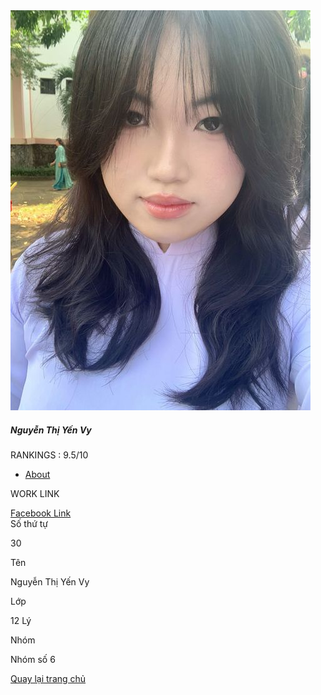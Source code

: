 <link href="//maxcdn.bootstrapcdn.com/bootstrap/4.1.1/css/bootstrap.min.css" rel="stylesheet" id="bootstrap-css">
<script src="//maxcdn.bootstrapcdn.com/bootstrap/4.1.1/js/bootstrap.min.js"></script>
<script src="//cdnjs.cloudflare.com/ajax/libs/jquery/3.2.1/jquery.min.js"></script>
<!------ Include the above in your HEAD tag ---------->

<head>
            <style>
                        h1 {
            display:none;
            }
                        .tim {
          height: 100%;
          width: device-width;
          padding: 0;
          margin: 0;
          display: flex;
          justify-content: center;
          align-items: center;
        }
        canvas {
          position: absolute;
          width: device-width;
          height: 450px;
          display: flex;
      justify-content: center;
      align-items: center; 
        }
        .chu {
          color: rgb(105, 196, 53);
          padding-top: 20%;
          text-align: center;
        }
            </style>
</head>
<div class="container emp-profile">
            <form method="post">
                <div class="row">
                    <div class="col-md-4">
                        <div class="profile-img">
                            <img src="vy.jpg" alt=""/>
                            <div class="file btn btn-lg btn-primary">
                            </div>
                        </div>
                    </div>
                    <div class="col-md-6">
                        <div class="profile-head">
                                    <h5>
                                        Nguyễn Thị Yến Vy
                                    </h5>
                                    <p class="proile-rating">RANKINGS : <span>9.5/10</span></p>
                            <ul class="nav nav-tabs" id="myTab" role="tablist">
                                <li class="nav-item">
                                    <a class="nav-link active" id="home-tab" data-toggle="tab" href="#home" role="tab" aria-controls="home" aria-selected="true">About</a>
                                </li>
                            </ul>
                        </div>
                    </div>
                    <div class="col-md-2">
                    </div>
                </div>
                <div class="row">
                    <div class="col-md-4">
                        <div class="profile-work">
                            <p>WORK LINK</p>
                            <a href="https://www.facebook.com/profile.php?id=100038213350543&locale=vi_VN">Facebook Link</a><br/>
                        </div>
                    </div>
                    <div class="col-md-8">
                        <div class="tab-content profile-tab" id="myTabContent">
                            <div class="tab-pane fade show active" id="home" role="tabpanel" aria-labelledby="home-tab">
                                        <div class="row">
                                            <div class="col-md-6">
                                                <label>Số thứ tự</label>
                                            </div>
                                            <div class="col-md-6">
                                                <p>30</p>
                                            </div>
                                        </div>
                                        <div class="row">
                                            <div class="col-md-6">
                                                <label>Tên</label>
                                            </div>
                                            <div class="col-md-6">
                                                <p>Nguyễn Thị Yến Vy</p>
                                            </div>
                                        </div>
                                        <div class="row">
                                            <div class="col-md-6">
                                                <label>Lớp</label>
                                            </div>
                                            <div class="col-md-6">
                                                <p>12 Lý</p>
                                            </div>
                                        </div>
                                        <div class="row">
                                            <div class="col-md-6">
                                                <label>Nhóm</label>
                                            </div>
                                            <div class="col-md-6">
                                                <p>Nhóm số 6</p>
                                            </div>
                                                        <a href="https://tructamcute.github.io/nhom6_12L/">Quay lại trang chủ</a>
                                        </div>
                                        <tim>
  <canvas id="pinkboard"></canvas>
  <script>
    /*
   * Settings
   */
    var settings = {
      particles: {
        length: 500, // maximum amount of particles
        duration: 2, // particle duration in sec
        velocity: 100, // particle velocity in pixels/sec
        effect: -0.75, // play with this for a nice effect
        size: 30, // particle size in pixels
      },
    };
    /*
     * RequestAnimationFrame polyfill by Erik Möller
     */
    (function () {var b = 0; var c = ["ms", "moz", "webkit", "o"]; for (var a = 0; a < c.length && !window.requestAnimationFrame; ++a) {window.requestAnimationFrame = window[c[a] + "RequestAnimationFrame"]; window.cancelAnimationFrame = window[c[a] + "CancelAnimationFrame"] || window[c[a] + "CancelRequestAnimationFrame"]} if (!window.requestAnimationFrame) {window.requestAnimationFrame = function (h, e) {var d = new Date().getTime(); var f = Math.max(0, 16 - (d - b)); var g = window.setTimeout(function () {h(d + f)}, f); b = d + f; return g}} if (!window.cancelAnimationFrame) {window.cancelAnimationFrame = function (d) {clearTimeout(d)}} }());
    /*  
     * Point class  
     */
    var Point = (function () {
      function Point(x, y) {
        this.x = (typeof x !== 'undefined') ? x : 0;
        this.y = (typeof y !== 'undefined') ? y : 0;
      }
      Point.prototype.clone = function () {
        return new Point(this.x, this.y);
      };
      Point.prototype.length = function (length) {
        if (typeof length == 'undefined')
          return Math.sqrt(this.x * this.x + this.y * this.y);
        this.normalize();
        this.x *= length;
        this.y *= length;
        return this;
      };
      Point.prototype.normalize = function () {
        var length = this.length();
        this.x /= length;
        this.y /= length
        return this;
      };
      return Point;
    })();
    /*
     * Particle class    
     */
    var Particle = (function () {
      function Particle() {
        this.position = new Point();
        this.velocity = new Point();
        this.acceleration = new Point();
        this.age = 0;
      }
      Particle.prototype.initialize = function (x, y, dx, dy) {
        this.position.x = x;
        this.position.y = y;
        this.velocity.x = dx;
        this.velocity.y = dy;
        this.acceleration.x = dx * settings.particles.effect;
        this.acceleration.y = dy * settings.particles.effect;
        this.age = 0;
      };
      Particle.prototype.update = function (deltaTime) {
        this.position.x += this.velocity.x * deltaTime;
        this.position.y += this.velocity.y * deltaTime;
        this.velocity.x += this.acceleration.x * deltaTime;
        this.velocity.y += this.acceleration.y * deltaTime;
        this.age += deltaTime;
      };
      Particle.prototype.draw = function (context, image) {
        function ease(t) {
          return (--t) * t * t + 1;
        }
        var size = image.width * ease(this.age / settings.particles.duration);
        context.globalAlpha = 1 - this.age / settings.particles.duration;
        context.drawImage(image, this.position.x - size / 2, this.position.y - size / 2, size, size);
      };
      return Particle;
    })();
    /*
     * ParticlePool class
     */
    var ParticlePool = (function () {
      var particles,
        firstActive = 0,
        firstFree = 0,
        duration = settings.particles.duration;
      function ParticlePool(length) {
        // create and populate particle pool
        particles = new Array(length);
        for (var i = 0; i < particles.length; i++)
          particles[i] = new Particle();
      }
      ParticlePool.prototype.add = function (x, y, dx, dy) {
        particles[firstFree].initialize(x, y, dx, dy);
        // handle circular queue
        firstFree++;
        if (firstFree == particles.length) firstFree = 0;
        if (firstActive == firstFree) firstActive++;
        if (firstActive == particles.length) firstActive = 0;
      };
      ParticlePool.prototype.update = function (deltaTime) {
        var i;
        // update active particles
        if (firstActive < firstFree) {
          for (i = firstActive; i < firstFree; i++)
            particles[i].update(deltaTime);
        }
        if (firstFree < firstActive) {
          for (i = firstActive; i < particles.length; i++)
            particles[i].update(deltaTime);
          for (i = 0; i < firstFree; i++)
            particles[i].update(deltaTime);
        }
        // remove inactive particles
        while (particles[firstActive].age >= duration && firstActive != firstFree) {
          firstActive++;
          if (firstActive == particles.length) firstActive = 0;
        }
      };
      ParticlePool.prototype.draw = function (context, image) {
        // draw active particles
        if (firstActive < firstFree) {
          for (i = firstActive; i < firstFree; i++)
            particles[i].draw(context, image);
        }
        if (firstFree < firstActive) {
          for (i = firstActive; i < particles.length; i++)
            particles[i].draw(context, image);
          for (i = 0; i < firstFree; i++)
            particles[i].draw(context, image);
        }
      };
      return ParticlePool;
    })();
    /*
     * Putting it all together
     */
    (function (canvas) {
      var context = canvas.getContext('2d'),
        particles = new ParticlePool(settings.particles.length),
        particleRate = settings.particles.length / settings.particles.duration, // particles/sec
        time;
      // get point on heart with -PI <= t <= PI
      function pointOnHeart(t) {
        return new Point(
          160 * Math.pow(Math.sin(t), 3),
          130 * Math.cos(t) - 50 * Math.cos(2 * t) - 20 * Math.cos(3 * t) - 10 * Math.cos(4 * t) + 25
        );
      }
      // creating the particle image using a dummy canvas
      var image = (function () {
        var canvas = document.createElement('canvas'),
          context = canvas.getContext('2d');
        canvas.width = settings.particles.size;
        canvas.height = settings.particles.size;
        // helper function to create the path
        function to(t) {
          var point = pointOnHeart(t);
          point.x = settings.particles.size / 2 + point.x * settings.particles.size / 350;
          point.y = settings.particles.size / 2 - point.y * settings.particles.size / 350;
          return point;
        }
        // create the path
        context.beginPath();
        var t = -Math.PI;
        var point = to(t);
        context.moveTo(point.x, point.y);
        while (t < Math.PI) {
          t += 0.01; // baby steps!
          point = to(t);
          context.lineTo(point.x, point.y);
        }
        context.closePath();
        // create the fill
        context.fillStyle = '#ea80b0';
        context.fill();
        // create the image
        var image = new Image();
        image.src = canvas.toDataURL();
        return image;
      })();
      // render that thing!
      function render() {
        // next animation frame
        requestAnimationFrame(render);
        // update time
        var newTime = new Date().getTime() / 1000,
          deltaTime = newTime - (time || newTime);
        time = newTime;
        // clear canvas
        context.clearRect(0, 0, canvas.width, canvas.height);
        // create new particles
        var amount = particleRate * deltaTime;
        for (var i = 0; i < amount; i++) {
          var pos = pointOnHeart(Math.PI - 2 * Math.PI * Math.random());
          var dir = pos.clone().length(settings.particles.velocity);
          particles.add(canvas.width / 2 + pos.x, canvas.height / 2 - pos.y, dir.x, -dir.y);
        }
        // update and draw particles
        particles.update(deltaTime);
        particles.draw(context, image);
      }
      // handle (re-)sizing of the canvas
      function onResize() {
        canvas.width = canvas.clientWidth;
        canvas.height = canvas.clientHeight;
      }
      window.onresize = onResize;
      setTimeout(function () {
        onResize();
        render();
      }, 10);
    })(document.getElementById('pinkboard'));
  </script>
</tim>                   
                            </div>
